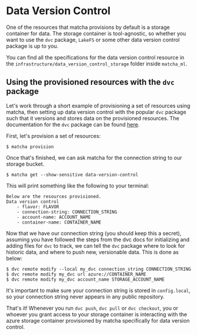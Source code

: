 # Data Version Control

One of the resources that matcha provisions by default is a storage container for data. The storage container is
tool-agnostic, so whether you want to use the `dvc` package, `LakeFS` or some other data version control package is
up to you.

You can find all the specifications for the data version control resource in the
`infrastructure/data_version_control_storage` folder inside `matcha_ml`.

## Using the provisioned resources with the `dvc` package
Let's work through a short example of provisioning a set of resources using matcha, then setting up data version control
with the popular `dvc` package such that it versions and stores data on the provisioned resources.
The documentation for the `dvc` package can be found [here](https://dvc.org/doc).

First, let's provision a set of resources:

    $ matcha provision

Once that's finished, we can ask matcha for the connection string to our storage bucket.

    $ matcha get --show-sensitive data-version-control

This will print something like the following to your terminal:

    Below are the resources provisioned.
    Data version control
        - flavor: FLAVOR
        - connection-string: CONNECTION_STRING
        - account-name: ACCOUNT_NAME
        - container-name: CONTAINER_NAME

Now that we have our connection string (you should keep this a secret), assuming you have followed the steps from the
dvc docs for initializing and adding files for `dvc` to track, we can tell the `dvc` package where to look for historic
data, and where to push new, versionable data. This is done as below:

    $ dvc remote modify --local my_dvc connection_string CONNECTION_STRING
    $ dvc remote modify my_dvc url azure://CONTAINER_NAME
    $ dvc remote modify my_dvc account_name STORAGE_ACCOUNT_NAME

It's important to make sure your connection string is stored in `config.local`, so your connection string never appears
in any public repository.

That's it! Whenever you run `dvc push`, `dvc pull` or `dvc checkout`, you or whoever you grant access to your storage
container is interacting with the azure storage container provisioned by matcha specifically for data version control.
